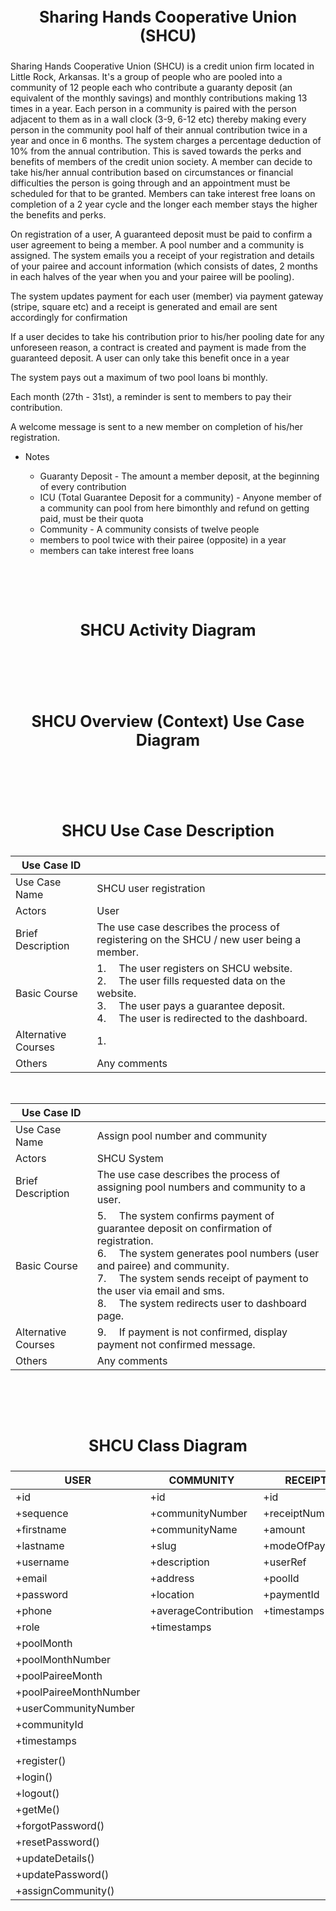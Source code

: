 # <p style="text-align: center; font-size: 25px;">Sharing Hands Cooperative Union (SHCU)</p>

Sharing Hands Cooperative Union (SHCU) is a credit union firm located in Little Rock, Arkansas. It's a group of people who are pooled into a community of 12 people each who contribute a guaranty deposit (an equivalent of the monthly savings) and monthly contributions making 13 times in a year. Each person in a community is paired with the person adjacent to them as in a wall clock (3-9, 6-12 etc) thereby making every person in the community pool half of their annual contribution twice in a year and once in 6 months. The system charges a percentage deduction of 10% from the annual contribution. This is saved towards the perks and benefits of members of the credit union society. A member can decide to take his/her annual contribution based on circumstances or financial difficulties the person is going through and an appointment must be scheduled for that to be granted. Members can take interest free loans on completion of a 2 year cycle and the longer each member stays the higher the benefits and perks.

On registration of a user, A guaranteed deposit must be paid to confirm a user agreement to being a member. A pool number and a community is assigned. The system emails you a receipt of your registration and details of your pairee and account information (which consists of dates, 2 months in each halves of the year when you and your pairee will be pooling).

The system updates payment for each user (member)	 via payment gateway (stripe, square etc) and a receipt is generated and email are sent accordingly for confirmation

If a user decides to take his contribution prior to his/her pooling date for any unforeseen reason, a contract is created and payment is made from the guaranteed deposit. A user can only take this benefit once in a year

The system pays out a maximum of two pool loans bi monthly.

Each month (27th - 31st), a reminder is sent to members to pay their contribution.

A welcome message is sent to a new member on completion of his/her registration.

* Notes

  * Guaranty Deposit - The amount a member deposit, at the beginning of every contribution
  * ICU (Total Guarantee Deposit for a community) - Anyone member of a community can pool from here bimonthly and refund on getting paid, must be their quota
  * Community - A community consists of twelve people
  * members to pool twice with their pairee (opposite) in a year
  * members can take interest free loans

<br><br><br>

# <p style="text-align: center; font-size: 25px;">SHCU Activity Diagram</p>

<br><br><br>

# <p style="text-align: center; font-size: 25px;">SHCU Overview (Context) Use Case Diagram</p>

<br><br><br>

# <p style="text-align: center; font-size: 25px;">SHCU Use Case Description</p>

| Use Case ID         |                                                                                                                                                                                       |
| ------------------- | --------------------------------------------------------------------------------------------------------------------------------------------------------------------------------------|
| Use Case Name       | SHCU user registration                                                                                                                                                                |
| Actors              | User                                                                                                                                                                                  |
| Brief Description   | The use case describes the process of registering on the SHCU / new user being a member.                                                                                              |
| Basic Course        | 1. &emsp;The user registers on SHCU website.<br> 2. &emsp;The user fills requested data on the website.<br> 3. &emsp;The user pays a guarantee deposit.<br> 4. &emsp;The user is redirected to the dashboard.                                                                                                                                                                                  |
| Alternative Courses | 1. &emsp;                                                                                                                                                                             |
| Others              | Any comments                                                                                                                                                                          |

<br>

| Use Case ID         |                                                                                                                                                                                       |
| ------------------- | --------------------------------------------------------------------------------------------------------------------------------------------------------------------------------------|
| Use Case Name       | Assign pool number and community                                                                                                                                                      |
| Actors              | SHCU System                                                                                                                                                                           |
| Brief Description   | The use case describes the process of assigning pool numbers and community to a user.                                                                                                 |
| Basic Course        | 5. &emsp;The system confirms payment of guarantee deposit on confirmation of registration.<br> 6. &emsp;The system generates pool numbers (user and pairee) and community.<br> 7. &emsp;The system sends receipt of payment to the user via email and sms.<br> 8. &emsp;The system redirects user to dashboard page.                                                                             |
| Alternative Courses | 9. &emsp;If payment is not confirmed, display payment not confirmed message.                                                                                                          |
| Others              | Any comments                                                                                                                                                                          |

<br><br><br>

# <p style="text-align: center; font-size: 25px;">SHCU Class Diagram</p>

| USER                   | COMMUNITY            | RECEIPT        | POOL               | PAYMENT            |
| ---------------------- | ---------------------|----------------| -------------------|--------------------|
| +id                    | +id                  | +id            | +id                | +id                |
| +sequence              | +communityNumber     | +receiptNumber | +amount            | +amount            |
| +firstname             | +communityName       | +amount        | +userRef           | +forMonth          |
| +lastname              | +slug                | +modeOfPayment | +receiptId         | +modeOfPayment     |
| +username              | +description         | +userRef       | +timestamps        | +receiptNumber     |
| +email                 | +address             | +poolId        |                    | +photo             |
| +password              | +location            | +paymentId     |                    | +userRef           |
| +phone                 | +averageContribution | +timestamps    |                    | +receiptId         |
| +role                  | +timestamps          |                |                    |  +timestamps       |
| +poolMonth             |                      |                |                    |                    |
| +poolMonthNumber       |                      |                |                    |                    |
| +poolPaireeMonth       |                      |                |                    |                    |
| +poolPaireeMonthNumber |                      |                |                    |                    |
| +userCommunityNumber   |                      |                |                    |                    |
| +communityId           |                      |                |                    |                    |
| +timestamps            |                      |                |                    |                    |
|                        |                      |                |                    |                    |
| +register()            |                      |                | +canPool()         | +generateReceipt() |
| +login()               |                      |                | +pool()            |                    |
| +logout()              |                      |                | +generateReceipt() |                    |
| +getMe()               |                      |                |                    |                    |
| +forgotPassword()      |                      |                |                    |                    |
| +resetPassword()       |                      |                |                    |                    |
| +updateDetails()       |                      |                |                    |                    |
| +updatePassword()      |                      |                |                    |                    |
| +assignCommunity()     |                      |                |                    |                    |
